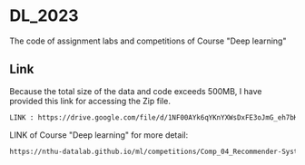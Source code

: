 # DL_2023
The code of assignment labs and competitions of Course "Deep learning"

## Link
Because the total size of the data and code exceeds 500MB, I have provided this link for accessing the Zip file.
```bash
LINK : https://drive.google.com/file/d/1NF00AYk6qYKnYXWsDxFE3oJmG_eh7bKU/view?usp=drive_link
```

LINK of Course "Deep learning" for more detail:
```bash
https://nthu-datalab.github.io/ml/competitions/Comp_04_Recommender-System/competition4.html
```
